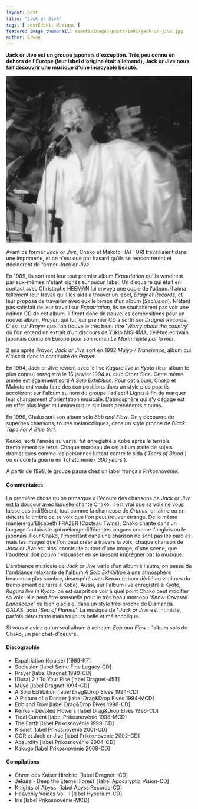 ```yaml
---
layout: post
title: "Jack or Jive"
tags: [ LostEden1, Musique ]
featured_image_thumbnail: assets/images/posts/1997/jack-or-jive.jpg
author: Erwan
---
```


**Jack or Jive est un groupe japonais d'exception. Très peu connu en dehors de l'Europe (leur label d'origine était allemand), Jack or Jive nous fait découvrir une musique d'une incroyable beauté.**

![Jack or Jive](assets/images/posts/1997/jack-or-jive.jpg)

Avant de former *Jack or Jive*, Chako et Makoto HATTORI travaillaient dans une imprimerie, et ce n'est que par hasard qu'ils se rencontrèrent et décidèrent de former *Jack or Jive*. 

En 1989, ils sortirent leur tout premier album *Expatriation* qu'ils vendirent par eux-mêmes n'étant signés sur aucun label. Un disquaire qui était en contact avec Christophe HEEMAN lui envoya une copie de l'album. Il aima tellement leur travail qu'il les aida à trouver un label, *Dragnet Records*, et leur proposa de travailler avec eux le temps d'un album (*Seclusion*). N'étant pas satisfait de leur travail sur *Expatriation*, ils ne souhaitèrent pas voir une édition CD de cet album. Il firent donc de nouvelles compositions pour un nouvel album, *Prayer*, qui fut leur premier CD à sortir sur *Dragnet Records*. C'est sur *Prayer* que l'on trouve le très beau titre '*Worry about the country*' où l'on entend un extrait d'un discours de Yukio MISHIMA, célèbre écrivain japonais connu en Europe pour son roman *Le Marin rejeté par la mer*. 

2 ans après *Prayer*, *Jack or Jive* sort en 1992 *Mujyo / Transience*, album qui s'inscrit dans la continuité de *Prayer*. 

En 1994, Jack or Jive revient avec le live *Kagura live in Kyoto* (leur album le plus connu) enregistré le 16 janvier 1994 au club Other Side. Cette même année est également sorti *A Solo Exhibition*. Pour cet album, Chako et Makoto ont voulu faire des compositions dans un style plus pop: ils accolèrent sur l'album au nom du groupe l'adjectif *Lights* à fin de marquer leur changement d'orientation musicale. L'atmosphère qui s'y dégage est en effet plus léger et lumineux que sur leurs précédents albums. 

En 1996, Chako sort son album solo *Ebb and Flow*. On y découvre de superbes chansons, toutes mélancoliques, dans un style proche de *Black Tape For A Blue Girl*. 

*Kenka*, sorti l'année suivante, fut enregistré a Kobe après le terrible tremblement de terre. Chaque morceau de cet album traite de sujets dramatiques comme les personnes luttant contre le sida ('*Tears of Blood*') ou encore la guerre en Tchetchenie ('*300 years*'). 

A partir de 1998, le groupe passa chez un label français *Prikosnovénie*.

#### Commentaires

La première chose qu'on remarque à l'écoute des chansons de *Jack or Jive* est la douceur avec laquelle chante Chako. Il est vrai que sa voix ne vous laisse pas indifférent, tout comme la chanteuse de *Cranes*, on aime ou on déteste le timbre de sa voix que l'on peut trouver étrange. De le même manière qu'Elisabeth FRAZER (Cocteau Twins), Chako chante dans un langage fantaisiste qui mélange différentes langues comme l'anglais ou le japonais. Pour Chako, l'important dans une chanson ne sont pas les paroles mais les images que l'on peut créer à travers la voix, chaque chanson de *Jack or Jive* est ainsi construite autour d'une image, d'une scène, que l'auditeur doit pouvoir visualiser en se laissant imprégner par la musique. 

L'ambiance musicale de *Jack or Jive* varie d'un album à l'autre, on passe de l'ambiance relaxante de l'album *A Solo Exhibition* à une atmosphère beaucoup plus sombre, désespéré avec *Kenka* (album dédié au victimes du tremblement de terre à Kobe). Aussi, sur l'album live enregistré à Kyoto, *Kagura live in Kyoto*, on est surprit de voir à quel point Chako peut modifier sa voix: elle peut être sensuelle pour le très beau morceau '*Snow-Covered Landscape*' ou bien glaciale, dans un style très proche de Diamanda GALAS, pour '*Sea of Flames*'. La musique de **Jack or Jive* est intimiste, parfois déroutante mais toujours belle et mélancolique.

Si vous n'aviez qu'un seul album à acheter: *Ebb and Flow* : l'album solo de Chako, un pur chef-d'oeuvre.

#### Discographie

- Expatriation (épuisé) [1989-K7]
- Seclusion [label Some Fine Legacy-CD]
- Prayer [label Dragnet 1990-CD]
- [Dura] 2 / To Your Rise [label Dragnet-45T]
- Muyo [label Dragnet 1994-CD]
- A Solo Exhibition [label Drag&Drop Elves 1994-CD]
- A Picture of a Dancer [label Drag&Drop Elves 1994-MCD]
- Ebb and Flow [label Drag&Drop Elves 1996-CD]
- Kenka - Devoted Flowers [label Drag&Drop Elves 1996-CD]
- Tidal Current [label Prikosnovénie 1998-MCD]
- The Earth [label Prikosnovénie 1999-CD]
- Kismet [label Prikosnovénie 2001-CD]
- GOR et Jack or Jive [label Prikosnovénie 2002-CD]
- Absurdity [label Prikosnovénie 2004-CD]
- Kakugo [label Prikosnovénie 2008-CD]

#### Compilations

- Ohren des Kaiser Hirohito  [label Dragnet -CD]
- Jekura - Deep the Eternel Forest  [label Apocalyptic Vision-CD]
- Knights of Abyss  [label Abyss Records-CD]
- Heavenly Voices Vol. II [label Hyperium-CD]
- Iris [label Prikosnovénie-MCD]